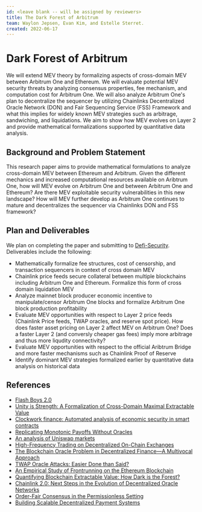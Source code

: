 ```yaml
---
id: <leave blank -- will be assigned by reviewers>
title: The Dark Forest of Arbitrum
team: Waylon Jepsen, Evan Kim, and Estelle Sterret.
created: 2022-06-17
---
```


# Dark Forest of Arbitrum
  
We will extend MEV theory by formalizing aspects of cross-domain MEV between Arbitrum One and Ethereum. We will evaluate potential MEV security threats by analyzing consensus properties, fee mechanism, and computation cost for Arbitrum One. We will also analyze Arbitrum One's plan to decentralize the sequencer by utilizing Chainlinks Decentralized Oracle Network (DON) and Fair Sequencing Service (FSS) Framework and what this implies for widely known MEV strategies such as arbitrage, sandwiching, and liquidations. We aim to show how MEV evolves on Layer 2 and provide mathematical formalizations supported by quantitative data analysis.
  

## Background and Problem Statement
  
This research paper aims to provide mathematical formulations to analyze cross-domain MEV between Ethereum and Arbitrum. Given the different mechanics and increased computational resources available on Aribtrum One, how will MEV evolve on Arbitrum One and between Arbitrum One and Ethereum? Are there MEV exploitable security vulnerabilities in this new landscape? How will MEV further develop as Arbitrum One continues to mature and decentralizes the sequencer via Chainlinks DON and FSS framework?

## Plan and Deliverables
  
We plan on completing the paper and submitting to [Defi-Security](https://defi.security/). Deliverables include the following:

- Mathematically formalize fee structures, cost of censorship, and transaction sequencers in context of cross domain MEV
- Chainlink price feeds secure collateral between multiple blockchains including Arbitrum One and Ethereum. Formalize this form of cross domain liquidation MEV
- Analyze mainnet block producer economic incentive to manipulate/censor Arbitrum One blocks and formalize Arbitrum One block production profitability
- Evaluate MEV opportunities with respect to Layer 2 price feeds (Chainlink Price feeds, TWAP oracles, and reserve spot price). How does faster asset pricing on Layer 2 affect MEV on Arbitrum One? Does a faster Layer 2 (and conversly cheaper gas fees) imply more arbitrage and thus more liqudity connectivity? 
- Evaluate MEV opportunities with respect to the official Aribtrum Bridge and more faster mechanisms such as Chainlink Proof of Reserve
- Identify dominant MEV strategies formalized earlier by quantitative data analysis on historical data
  

  

## References
- [Flash Boys 2.0](https://arxiv.org/abs/1904.05234)
- [Unity is Strength: A Formalization of Cross-Domain Maximal Extractable Value](https://arxiv.org/abs/2112.01472)
- [Clockwork finance: Automated analysis of economic security in smart contracts](https://eprint.iacr.org/2021/1147.pdf)
- [Replicating Monotonic Payoffs Without Oracles](https://arxiv.org/abs/2111.13740)
- [An analysis of Uniswap markets](https://arxiv.org/abs/1911.03380)
- [High-Frequency Trading on Decentralized On-Chain Exchanges](https://arxiv.org/abs/2009.14021)
- [The Blockchain Oracle Problem in Decentralized Finance—A Multivocal Approach](https://www.mdpi.com/2076-3417/11/16/7572)
- [TWAP Oracle Attacks: Easier Done than Said?](https://eprint.iacr.org/2022/445.pdf)
- [An Empirical Study of Frontrunning on the Ethereum Blockchain](https://arxiv.org/abs/2102.03347)
- [Quantifying Blockchain Extractable Value: How Dark is the Forest?](https://arxiv.org/abs/2101.05511)
- [Chainlink 2.0: Next Steps in the Evolution of Decentralized Oracle Networks](https://research.chain.link/whitepaper-v2.pdf)
- [Order-Fair Consensus in the Permissionless Setting](https://eprint.iacr.org/2021/139)
- [Building Scalable Decentralized Payment Systems](https://arxiv.org/abs/1904.06441)
